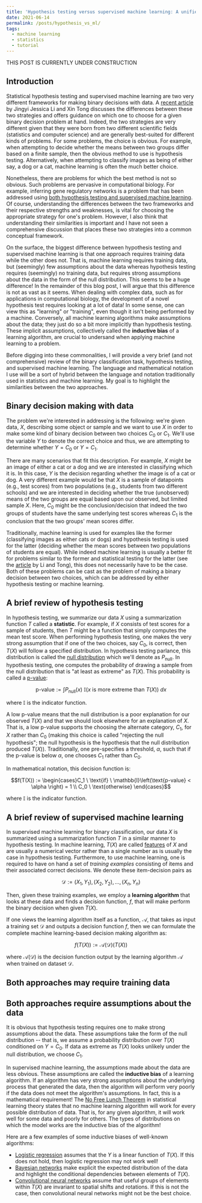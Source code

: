 ```yaml
---
title: 'Hypothesis testing versus supervised machine learning: A unified framework'
date: 2021-06-14
permalink: /posts/hypothesis_vs_ml/
tags:
  - machine learning
  - statistics
  - tutorial
---
```


THIS POST IS CURRENTLY UNDER CONSTRUCTION

Introduction
-----------

Statistical hypothesis testing and supervised machine learning are two very different frameworks for making binary decisions with data. A [recent article](https://doi.org/10.1016/j.patter.2020.100115) by Jingyi Jessica Li and Xin Tong discusses the differences between these two strategies and offers guidance on which one to choose for a given binary decision problem at hand. Indeed, the two strategies are very different given that they were born from two different scientific fields (statistics and computer science) and are generally best-suited for different kinds of problems. For some problems, the choice is obvious. For example, when attempting to decide whether the means between two groups differ based on a finite sample, then the obvious method to use is hypothesis testing. Alternatively, when attempting to classify images as being of either say, a dog or a cat, machine learning is often the much better choice. 

Nonetheless, there are problems for which the best method is not so obvious. Such problems are pervasive in computational biology. For example, inferring gene regulatory networks is a problem that has been addressed using [both hypothesis testing and supervised machine learning](https://bmcbioinformatics.biomedcentral.com/articles/10.1186/s12859-018-2217-z). Of course, understanding the differences between the two frameworks and their respective strengths and weaknesses, is vital for choosing the appropriate strategy for one's problem. However, I also think that understanding their similarities is important and I have not seen a comprehensive discussion that places these two strategies into a common conceptual framework. 

On the surface, the biggest difference between hypothesis testing and supervised machine learning is that one approach requires training data while the other does not.  That is, machine learning requires training data, but (seemingly) few assumptions about the data whereas hypothesis testing requires (seemingly) no training data, but requires strong assumptions about the data in the form of the null distribution. This seems to be a huge difference! In the remainder of this blog post, I will argue that this difference is not as vast as it seems.  When dealing with complex data, such as for applications in computational biology, the development of a novel hypothesis test requires looking at a lot of data!  In some sense, one can view this as "learning" or "training", even though it isn't being performed by a machine.  Conversely, all machine learning algorithms make assumptions about the data; they just do so a bit more implicitly than hypothesis testing.  These implicit assumptions, collectively called the **inductive bias** of a learning algorithm, are crucial to undersand when applying machine learning to a problem.

Before digging into these commonalities, I will provide a very brief (and not comprehensive) review of the binary classification task, hypothesis testing, and supervised machine learning.  The language and mathematical notation I use will be a sort of hybrid between the language and notation traditionally used in statistics and machine learning. My goal is to highlight the similarities between the two approaches. 

Binary decision making with data
----------

The problem we're interested in addressing is the following: we're given data, $X$, describing some object or sample and we want to use $X$ in order to make some kind of binary decision between two choices $C_0$ or $C_1$. We'll use the variable $Y$ to denote the correct choice and thus, we are attempting to determine whether $Y = C_0$ or $Y = C_1$.  

There are many scenarios that fit this description. For example, $X$ might be an image of either a cat or a dog and we are interested in classifying which it is. In this case, $Y$ is the decision regarding whether the image is of a cat or dog. A very different example would be that $X$ is a sample of datapoints (e.g., test scores) from two populations (e.g., students from two different schools) and we are interested in deciding whether the true (unobserved) means of the two groups are equal based upon our observed, but limited sample $X$.  Here, $C_0$ might be the conclusion/decision that indeed the two groups of students have the same underlying test scores whereas $C_1$ is the conclusion that the two groups' mean scores differ.

Traditionally, machine learning is used for examples like the former (classifying images as either cats or dogs) and hypothesis testing is used for the latter (deciding whether the mean scores between two populations of students are equal). While indeed machine learning is usually a better fit for problems similar to the former and statistical testing for the latter (see the [article](https://doi.org/10.1016/j.patter.2020.100115) by Li and Tong), this does not necessarily have to be the case. Both of these problems can be cast as the problem of making a binary decision between two choices, which can be addressed by either hypothesis testing or machine learning.

A brief review of hypothesis testing  
-----------

In hypothesis testing, we summarize our data $X$ using a summarization function $T$ called a **statistic**. For example, if $X$ consists of test scores for a sample of students, then $T$ might be a function that simply computes the mean test score.  When performing hypothesis testing, one makes the very strong assumption that if one of the two choices, say $C_0$, is correct, then $T(X)$ will follow a specified distribution.  In hypothesis testing parlance, this distribution is called the [null distribution](https://en.wikipedia.org/wiki/Null_distribution#:~:text=Null%20distribution%20is%20a%20tool,is%20said%20to%20be%20true) which we'll denote as $P_{\text{null}}$.  In hypothesis testing, one computes the probability of drawing a sample from the null distribution that is "at least as extreme" as $T(X)$.  This probability is called a [p-value](https://en.wikipedia.org/wiki/P-value): 

$$\text{p-value} := \int P_{\text{null}}(x) \ \mathbb{I}(x \ \text{is more extreme than} \ T(X)) \ dx$$

where $\mathbb{I}$ is the indicator function.

A low p-value means that the null distribution is a poor explanation for our observed $T(X)$ and that we should look elsewhere for an explanation of $X$.  That is, a low p-value supports the choosing the alternate category, $C_1$, for $X$ rather than $C_0$ (making this choice is called "rejecting the null hypothesis"; the null hypothesis is the hypothesis that the null distribution produced $T(X)$). Traditionally, one pre-specifies a threshold, $\alpha$, such that if the p-value is below $\alpha$, one chooses $C_1$ rather than $C_0$.

In mathematical notation, this decision function is:

$$f(T(X)) := \begin{cases}C_1  \ \text{if} \ \mathbb{I}\left(\text{p-value} < \alpha \right) = 1 \\  C_0  \ \text{otherwise} \end{cases}$$

where $\mathbb{I}$ is the indicator function.

A brief review of supervised machine learning
-----------------

In supervised machine learning for binary classification, our data $X$ is summarized using a summarization function $T$ in a similar manner to hypothesis testing.  In machine learning, $T(X)$ are called [features](https://en.wikipedia.org/wiki/Feature_selection) of $X$ and are usually a numerical vector rather than a single number as is usually the case in hypothesis testing.  Furthermore, to use machine learning, one is required to have on hand a set of *training examples* consisting of items and their associated correct decisions. We denote these item-decision pairs as 

$$\mathcal{D} := (X_1, Y_1), (X_2, Y_2), \dots, (X_n, Y_n)$$ 

Then, given these training examples, we employ a **learning algorithm** that looks at these data and finds a decision function, $f$, that will make perform the binary decision when given $T(X)$.  

If one views the learning algorithm itself as a function, $\mathcal{A}$, that takes as input a training set $\mathcal{D}$ and outputs a decision function $f$, then we can formulate the complete machine learning-based decision making algorithm as:

$$f(T(X)) := \mathcal{A}(\mathcal{D})(T(X))$$

where $\mathcal{A}(\mathcal{D})$ is the decision function output by the learning algorithm $\mathcal{A}$ when trained on dataset $\mathcal{D}$.

Both approaches may require training data
-----------------

Both approaches require assumptions about the data
-----------------

It is obvious that hypothesis testing requires one to make strong assumptions about the data. These assumptions take the form of the null distribution -- that is, we assume a probability distribution over $T(X)$ conditioned on $Y = C_0$.  If data as extreme as $T(X)$ looks unlikely under the null distribution, we choose $C_1$.

In supervised machine learning, the assumptions made about the data are less obvious. These assumptions are called the **inductive bias** of a learning algorithm. If an algorithm has very strong assumptions about the underlying process that generated the data, then the algorithm will perform very poorly if the data does not meet the algorithm's assumptions.  In fact, this is a mathematical requirement! The [No Free Lunch Theorem]() in statistical learning theory states that no machine learning algorithm will work for every possible distribution of data. That is, for any given algorithm, it will work well for some data and poorly for others. The types of distributions on which the model works are the inductive bias of the algorithm!  

Here are a few examples of some inductive biases of well-known algorithms:
* [Logistic regression]() assumes that the $Y$ is a linear function of $T(X)$. If this does not hold, then logistic regression may not work well!
* [Bayesian networks]() make explicit the expected distribution of the data and highlight the conditional dependencies between elements of $T(X)$. 
* [Convolutional neural networks]() assume that useful groups of elements within $T(X)$ are invariant to spatial shifts and rotations. If this is not the case, then convolutional neural networks might not be the best choice.


